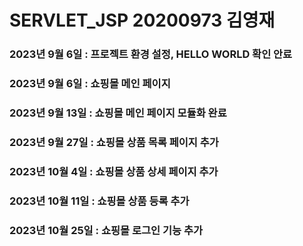 # SERVLET_JSP 20200973 김영재
### 2023년 9월 6일 : 프로젝트 환경 설정, HELLO WORLD 확인 안료
### 2023년 9월 6일 : 쇼핑몰 메인 페이지
### 2023년 9월 13일 : 쇼핑몰 메인 페이지 모듈화 완료
### 2023년 9월 27일 : 쇼핑몰 상품 목록 페이지 추가
### 2023년 10월 4일 : 쇼핑몰 상품 상세 페이지 추가
### 2023년 10월 11일 : 쇼핑몰 상품 등록 추가
### 2023년 10월 25일 : 쇼핑몰 로그인 기능 추가